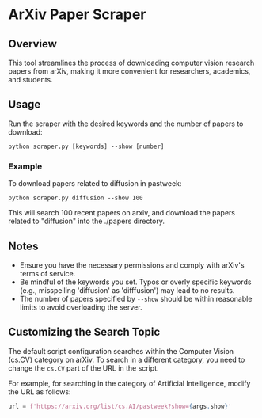 # ArXiv Paper Scraper

## Overview
This tool streamlines the process of downloading computer vision research papers from arXiv, making it more convenient for researchers, academics, and students.

## Usage

Run the scraper with the desired keywords and the number of papers to download:

`python scraper.py [keywords] --show [number]`

### Example

To download papers related to diffusion in pastweek:

`python scraper.py diffusion --show 100`

This will search 100 recent papers on arxiv, and download the papers related to "diffusion" into the ./papers directory.

## Notes
- Ensure you have the necessary permissions and comply with arXiv's terms of service.
- Be mindful of the keywords you set. Typos or overly specific keywords (e.g., misspelling 'diffusion' as 'difffusion') may lead to no results.
- The number of papers specified by `--show` should be within reasonable limits to avoid overloading the server.

## Customizing the Search Topic

The default script configuration searches within the Computer Vision (cs.CV) category on arXiv. To search in a different category, you need to change the `cs.CV` part of the URL in the script.

For example, for searching in the category of Artificial Intelligence, modify the URL as follows:

```python
url = f'https://arxiv.org/list/cs.AI/pastweek?show={args.show}'


